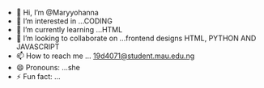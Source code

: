- 👋 Hi, I’m @Maryyohanna
- 👀 I’m interested in ...CODING
- 🌱 I’m currently learning ...HTML
- 💞️ I’m looking to collaborate on ...frontend designs HTML, PYTHON AND JAVASCRIPT
- 📫 How to reach me ... 19d4071@student.mau.edu.ng
- 😄 Pronouns: ...she
- ⚡ Fun fact: ...

<!---
Maryyohanna/Maryyohanna is a ✨ special ✨ repository because its `README.md` (this file) appears on your GitHub profile.
You can click the Preview link to take a look at your changes.
--->
